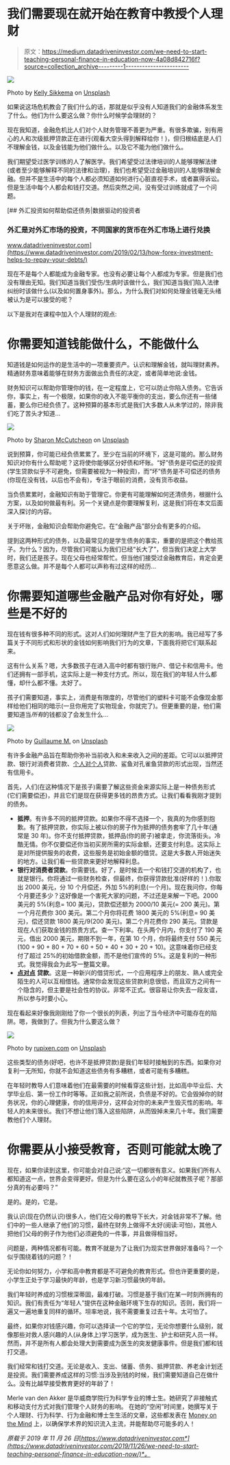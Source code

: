 # 我们需要现在就开始在教育中教授个人理财

> 原文：<https://medium.datadriveninvestor.com/we-need-to-start-teaching-personal-finance-in-education-now-4a08d842716f?source=collection_archive---------1----------------------->

![](img/199ee30f48d2a97f238fa1ce9399c4d4.png)

Photo by [Kelly Sikkema](https://unsplash.com/@kellysikkema?utm_source=medium&utm_medium=referral) on [Unsplash](https://unsplash.com?utm_source=medium&utm_medium=referral)

如果说这场危机教会了我们什么的话，那就是似乎没有人知道我们的金融体系发生了什么。他们为什么要这么做？你什么时候学会理财的？

现在我知道，金融危机比人们对个人财务管理不善更为严重。有很多欺骗，别有用心的人和次级抵押贷款正在进行(观看大空头得到解释给你！)，但归根结底是人们不理解金钱，以及金钱能为他们做什么。以及它不能为他们做什么。

我们期望受过医学训练的人了解医学。我们希望受过法律培训的人能够理解法律(或者至少能够解释不同的法律和治理)，我们也希望受过金融培训的人能够理解金融。但并不是生活中的每个人都必须知道如何进行心脏直视手术，或者赢得诉讼。但是生活中每个人都会和钱打交道。然后突然之间，没有受过训练就成了一个问题。

[](https://www.datadriveninvestor.com/2019/02/13/how-forex-investment-helps-to-repay-your-debts/) [## 外汇投资如何帮助偿还债务|数据驱动的投资者

### 外汇是对外汇市场的投资，不同国家的货币在外汇市场上进行兑换

www.datadriveninvestor.com](https://www.datadriveninvestor.com/2019/02/13/how-forex-investment-helps-to-repay-your-debts/) 

现在不是每个人都能成为金融专家。也没有必要让每个人都成为专家。但是我们也没有理由无知。我们知道当我们受伤/生病时该做什么，我们知道当我们陷入法律纠纷时该做什么(以及如何置身事外)。那么，为什么我们对如何处理金钱毫无头绪被认为是可以接受的呢？

以下是我对在课程中加入个人理财的观点:

# 你需要知道钱能做什么，不能做什么

知道钱是如何运作的是生活中的一项重要资产。认识和理解金钱，就叫理财素养。精通财务意味着能够在财务方面做出负责任的决定，或者简单地说:金钱。

财务知识可以帮助你管理你的钱，在一定程度上，它可以防止你陷入债务。它告诉你，事实上，有一个极限，如果你的收入不能平衡你的支出，要么你还有一些储蓄，要么你已经负债了。这种预算的基本形式是我们大多数人从未学过的，除非我们吃了苦头才知道…

![](img/2f9f2bd8cbb4a7db6f93e05b8c05b8d5.png)

Photo by [Sharon McCutcheon](https://unsplash.com/@sharonmccutcheon?utm_source=medium&utm_medium=referral) on [Unsplash](https://unsplash.com?utm_source=medium&utm_medium=referral)

说到预算，你可能已经负债累累了。至少在当前的环境下，这是可能的。那么财务知识对你有什么帮助呢？这将使你能够区分好债和坏账。“好”债务是可偿还的投资(学生贷款似乎不可避免，但需要被视为一种投资)，而“坏”债务是不可偿还的债务(你现在没有钱，以后也不会有)，专注于眼前的消费，没有货币收益。

当负债累累时，金融知识有助于管理它。你更有可能理解如何还清债务，根据什么方案，以及如何做最有利。另一个关键点是你要理解复利，这是我们将在本文后面深入探讨的内容。

关于坏账，金融知识会帮助你避免它。在“金融产品”部分会有更多的介绍。

提到这两种形式的债务，以及最常见的是学生债务的事实，重要的是把这个教给孩子。为什么？因为，尽管我们可能认为我们已经“长大了”，但当我们决定上大学时，我们还是孩子。现在父母也经常帮忙。但当他们接受过金融教育后，肯定会更愿意这么做。并不是每个人都可以声称有过这样的经历…

# 你需要知道哪些金融产品对你有好处，哪些是不好的

现在钱有很多种不同的形式。这对人们如何理财产生了巨大的影响。我已经写了多篇关于不同形式和形状的金钱如何影响我们行为的文章，下面我将把它们联系起来。

这有什么关系？嗯，大多数孩子在进入高中时都有银行账户、借记卡和信用卡。他们还拥有一部手机，这实际上是一种支付方式。所以，现在我们的年轻人什么都懂，却什么都不懂。太好了。

孩子们需要知道，事实上，消费是有限度的，尽管他们的塑料卡可能不会像现金那样给他们相同的暗示(一旦你用完了实物现金，你就完了)。但更重要的是，他们需要知道当*所有*的钱都没了会发生什么…

![](img/53dfc605935c226214de545717a3535d.png)

Photo by [Guillaume M.](https://unsplash.com/@guimgn?utm_source=medium&utm_medium=referral) on [Unsplash](https://unsplash.com?utm_source=medium&utm_medium=referral)

有许多金融产品旨在帮助你弥补当前收入和未来收入之间的差距。它可以以抵押贷款、银行对消费者贷款、[个人对个人](https://www.datadriveninvestor.com/glossary/peer-to-peer/)贷款、鲨鱼对孔雀鱼贷款的形式出现，当然还有信用卡。

首先，人们(在这种情况下是孩子)需要了解这些资金来源实际上是一种债务形式(它们需要偿还)，并且它们是现在获得更多钱的昂贵方式。让我们看看我刚才提到的债务。

*   **抵押**。有许多不同的抵押贷款。如果你不得不选择一个，我真的为你感到抱歉。有了抵押贷款，你实际上被以你的房子作为抵押的债务套牢了几十年(通常是 30 年)。你不支付抵押贷款，抵押品(你的房子)被拿走，你流落街头。冷酷无情。你不仅要偿还你当初买房所需的实际金额，还要支付利息。这实际上是对所提供服务的收费，这些服务是初始金额的借贷。这是大多数人开始迷失的地方。让我们看一些贷款来更好地解释利息。
*   **银行对消费者贷款**。你需要钱。好了，是时候去一个和钱打交道的机构了，也就是银行。你将通过一些财务检查，但最终，你获得贷款批准(好样的！).你取出 2000 美元，分 10 个月偿还，外加 5%的利息(一个月)。现在我问你，你每个月要还多少？这好像是一个害死大家的问题，不过还是来解一下吧。2000 美元的 5%(利息= 100 美元)，贷款偿还额为 2000/10 美元(= 200 美元)。第一个月花费你 300 美元。第二个月你将花费 1800 美元的 5%(利息= 90 美元)，偿还贷款 1800 美元/9(200 美元)。第二个月花费你 290 美元。贷款是现在人们获取金钱的昂贵方式。查一下利率。在头两个月内，你支付了 190 美元，借出 2000 美元，期限不到一年，在第 10 个月，你将最终支付 550 美元(100 + 90 + 80 + 70 + 60 + 50 + 40 + 30 + 20 + 10)。这意味着你已经支付了超过 25%的初始借款金额，而不是他们宣传的 5%。这是复利的一种形式。我觉得我会为此写一整篇文章。
*   [**点对点**](https://www.datadriveninvestor.com/glossary/peer-to-peer/) **贷款**。这是一种新兴的借贷形式，一个应用程序上的朋友、熟人或完全陌生的人可以互相借钱。通常你会发现这些贷款利息很低，而且双方之间有一个隐含的，但主要是社会性的协议。非常不正式。很容易让你失去一段友谊，所以参与时要小心。

现在看起来好像我刚刚给了你一个很长的列表，列出了当今经济中可能存在的陷阱。嗯，我做到了。但我为什么要这么做？

![](img/f3edad58fde48d03026c6481dbda1ffd.png)

Photo by [rupixen.com](https://unsplash.com/@rupixen?utm_source=medium&utm_medium=referral) on [Unsplash](https://unsplash.com?utm_source=medium&utm_medium=referral)

这些类型的债务(好吧，也许不是抵押贷款)是我们年轻时接触到的东西。如果你对复利一无所知，你就不会知道这些债务有多糟糕，或者可能有多糟糕。

在年轻时教导人们意味着他们在最需要的时候看穿这些计划，比如高中毕业后、大学毕业后、第一份工作时等等。正如我之前所说，负债是不好的。它会毁掉你的财务状况，你的心理健康，你的信用评分，这样会对你的未来产生毁灭性的影响。年轻人的未来很长。我们不想让他们落入这些陷阱，从而毁掉未来几十年。我们需要教他们个人理财。

# 你需要从小接受教育，否则可能就太晚了

现在，如果你读到这里，你可能会对自己说:“这一切都很有意义。如果我们所有人都知道这一点，世界会变得更好。但是为什么要在这么小的年纪就教孩子呢？那部分真的有必要吗？”

是的。是的，它是。

我认识(现在仍然认识)很多人，他们在父母的教导下长大，对金钱非常不了解。他们中的一些人继承了他们的习惯，最终在财务上做得不太好(阅读:可怕)，其他人把他们父母的例子作为他们必须避免的一件事，并且做得相当好。

问题是，两种情况都有可能。教育不就是为了让我们为现实世界做好准备吗？一个似乎围绕着钱的问题？！

无论你如何努力，小学和高中教育都是不可避免的教育形式。但也许更重要的是，小学生正处于学习最快的年龄，也是学习新习惯最快的年龄。

我们年轻时养成的习惯根深蒂固，最难打破。习惯是基于我们在某一时刻所拥有的知识。我们有责任为“年轻人”提供在这种金融环境下生存的知识。否则，我们将一遍又一遍地重复同样的循环。坦率地说，我不需要重复过去十年。太可怕了。

最终，如果你对钱感兴趣，你可以选择读一个它的学位，无论你想要什么级别，就像那些对救人感兴趣的人(从身体上)学习医学，成为医生、护士和研究人员一样。然而，并不是所有人都会处理大到需要成为医生的突发健康事件。但是我们都和钱打交道。

我们经常和钱打交道。无论是收入、支出、储蓄、债务、抵押贷款、养老金计划还是投资。我们需要养成这样的习惯:当涉及到钱的时候，我们需要知道自己在做什么。没有比越早接受教育更好的年龄了！

Merle van den Akker 是华威商学院行为科学专业的博士生。她研究了非接触式和移动支付方式对我们管理个人财务的影响。
在她的“空闲”时间里，她撰写关于个人理财、行为科学、行为金融和博士生生活的文章，这些都发表在 [Money on the Mind](https://www.moneyonthemind.org/blog) 上，以确保学术界的知识流入主流，并能帮助尽可能多的人！

*原载于 2019 年 11 月 26 日*[*https://www.datadriveninvestor.com*](https://www.datadriveninvestor.com/2019/11/26/we-need-to-start-teaching-personal-finance-in-education-now/)*。*